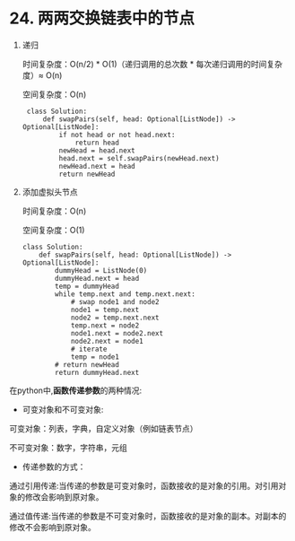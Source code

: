 # 24. 两两交换链表中的节点

1. 递归 
   
   时间复杂度：O(n/2) * O(1)（递归调用的总次数 * 每次递归调用的时间复杂度）≈ O(n)
   
   空间复杂度：O(n) 

   ```python3
    class Solution:
        def swapPairs(self, head: Optional[ListNode]) -> Optional[ListNode]:
            if not head or not head.next:
                return head
            newHead = head.next
            head.next = self.swapPairs(newHead.next)
            newHead.next = head
            return newHead
   ```
2. 添加虚拟头节点

    时间复杂度：O(n)

    空间复杂度：O(1)

    ```python3
    class Solution:
        def swapPairs(self, head: Optional[ListNode]) -> Optional[ListNode]:
            dummyHead = ListNode(0)
            dummyHead.next = head
            temp = dummyHead
            while temp.next and temp.next.next:
                # swap node1 and node2
                node1 = temp.next
                node2 = temp.next.next
                temp.next = node2
                node1.next = node2.next
                node2.next = node1
                # iterate
                temp = node1
            # return newHead
            return dummyHead.next
    ```

在python中,**函数传递参数**的两种情况:
- 可变对象和不可变对象:

可变对象：列表，字典，自定义对象（例如链表节点）

不可变对象：数字，字符串，元组

- 传递参数的方式：

通过引用传递:当传递的参数是可变对象时，函数接收的是对象的引用。对引用对象的修改会影响到原对象。

通过值传递:当传递的参数是不可变对象时，函数接收的是对象的副本。对副本的修改不会影响到原对象。
